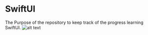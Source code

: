 # SwiftUI
The Purpose of the repository to keep track of the progress learning SwiftUI.
![alt text](https://github.com/JasurSalimov/SwiftUI/tree/main/Restart/Restart/IMG_1614.png?raw=true)
